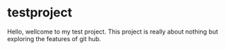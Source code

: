 # testproject
Hello, wellcome to my test project.
This project is really about nothing but exploring the features of git hub.
